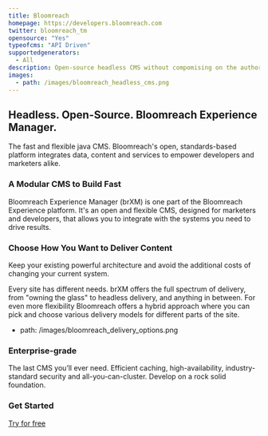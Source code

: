 ```yaml
---
title: Bloomreach
homepage: https://developers.bloomreach.com
twitter: bloomreach_tm
opensource: "Yes"
typeofcms: "API Driven"
supportedgenerators:
  - All
description: Open-source headless CMS without compomising on the authoring experience. No more form-based content management. Powerful APIs to consume from any client like React or Angular.
images:
  - path: /images/bloomreach_headless_cms.png
---
```

## Headless. Open-Source. Bloomreach Experience Manager.

The fast and flexible java CMS. Bloomreach's open, standards-based platform integrates data, content and services to empower developers and marketers alike.

### A Modular CMS to Build Fast

Bloomreach Experience Manager (brXM) is one part of the Bloomreach Experience platform. It's an open and flexible CMS, designed for marketers and developers, that allows you to integrate with the systems you need to drive results.

### Choose How You Want to Deliver Content

Keep your existing powerful architecture and avoid the additional costs of changing your current system.

Every site has different needs. brXM offers the full spectrum of delivery, from "owning the glass" to headless delivery, and anything in between. For even more flexibility Bloomreach offers a hybrid approach where you can pick and choose various delivery models for different parts of the site.

  - path: /images/bloomreach_delivery_options.png

### Enterprise-grade

The last CMS you’ll ever need. Efficient caching, high-availability, industry-standard security and all-you-can-cluster.  Develop on a rock solid foundation.

### Get Started

[Try for free](https://developers.bloomreach.com/products/cms)
